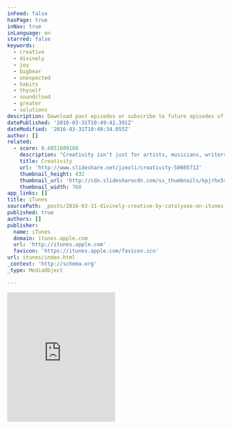 ```yaml
---
inFeed: false
hasPage: true
inNav: true
inLanguage: en
starred: false
keywords:
  - creative
  - divinely
  - joy
  - bigbear
  - unexpected
  - habits
  - thyself
  - soundcloud
  - greater
  - solutions
description: Download past episodes or subscribe to future episodes of Divinely Creative by Catalysee for free.
datePublished: '2016-03-31T10:49:42.391Z'
dateModified: '2016-03-31T10:49:34.055Z'
author: []
related:
  - score: 0.6051089168
    description: "Creativity isn't just for artists, musicians, writers, and designers. We all have the ability to be excellent creative thinkers. - https://www.milestechnologi..."
    title: Creativity
    url: 'http://www.slideshare.net/jzeoli/creativity-50605712'
    thumbnail_height: 432
    thumbnail_url: 'http://cdn.slidesharecdn.com/ss_thumbnails/kpjrhx5stgaqoaesnh7r-signature-3f945d39ba23dd9cfcfd3fee5874bd5293c55aa2180b30512d3379a1f65479ee-poli-150716175148-lva1-app6892-thumbnail-4.jpg?cb=1438021298'
    thumbnail_width: 768
app_links: []
title: iTunes
sourcePath: _posts/2016-03-31-divinely-creative-by-catalysee-on-itunes.md
published: true
authors: []
publisher:
  name: iTunes
  domain: itunes.apple.com
  url: 'http://itunes.apple.com'
  favicon: 'https://itunes.apple.com/favicon.ico'
url: itunes/index.html
_context: 'http://schema.org'
_type: MediaObject

---
```

<iframe src="https://cdn.embedly.com/widgets/media.html?src=http%3A%2F%2Fwidgets.itunes.apple.com%2Fwidget.html%3Fc%3Dlt%26brc%3DFFFFFF%26blc%3DFFFFFF%26trc%3DFFFFFF%26tlc%3DFFFFFF%26d%3D%26t%3D%26m%3Dsoftware%26e%3Dalbum%26w%3D250%26h%3D300%26ids%3D1096517304%26wt%3Ddiscovery%26partnerId%3D%26affiliate_id%3D%26at%3D%26ct%3D&amp;url=https%3A%2F%2Fitunes.apple.com%2Flt%2Fpodcast%2Fdivinely-creative%2Fid1096517304%3Fmt%3D2&amp;image=http%3A%2F%2Fis2.mzstatic.com%2Fimage%2Fthumb%2FMusic69%2Fv4%2F85%2F3c%2Fa8%2F853ca822-8e5e-6c67-7120-117bb2724141%2Fsource%2F1200x630bf.jpg&amp;key=b7d04c9b404c499eba89ee7072e1c4f7&amp;type=text%2Fhtml&amp;schema=apple" width="250" height="300" scrolling="no" frameborder="0" allowfullscreen="allowfullscreen" style=""></iframe>